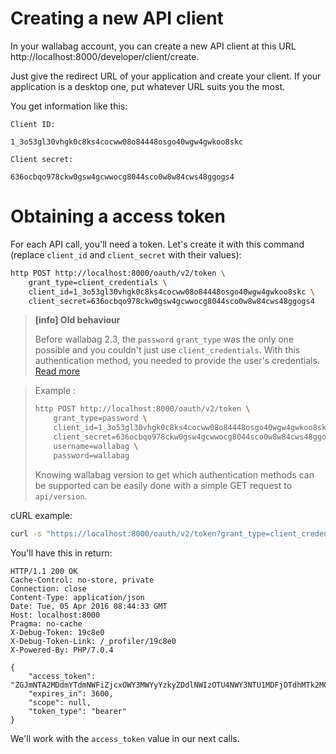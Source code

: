 # Creating a new API client

In your wallabag account, you can create a new API client at this URL http://localhost:8000/developer/client/create.

Just give the redirect URL of your application and create your client.
If your application is a desktop one, put whatever URL suits you the most.

You get information like this:

```
Client ID:

1_3o53gl30vhgk0c8ks4cocww08o84448osgo40wgw4gwkoo8skc

Client secret:

636ocbqo978ckw0gsw4gcwwocg8044sco0w8w84cws48ggogs4
```

# Obtaining a access token

For each API call, you'll need a token. Let's create it with this command (replace `client_id` and `client_secret` with their values):

```bash
http POST http://localhost:8000/oauth/v2/token \
    grant_type=client_credentials \
    client_id=1_3o53gl30vhgk0c8ks4cocww08o84448osgo40wgw4gwkoo8skc \
    client_secret=636ocbqo978ckw0gsw4gcwwocg8044sco0w8w84cws48ggogs4
```

> **[info] Old behaviour**
>
> Before wallabag 2.3, the `password` `grant_type` was the only one possible and you couldn't just use `client_credentials`. With this authentication method, you needed to provide the user's credentials. [Read more](https://github.com/wallabag/wallabag/pull/3227)

> Example :
>
> ```bash
> http POST http://localhost:8000/oauth/v2/token \
>     grant_type=password \
>     client_id=1_3o53gl30vhgk0c8ks4cocww08o84448osgo40wgw4gwkoo8skc \
>     client_secret=636ocbqo978ckw0gsw4gcwwocg8044sco0w8w84cws48ggogs4 \
>     username=wallabag \
>     password=wallabag
> ```
>
> Knowing wallabag version to get which authentication methods can be supported can be easily done with a simple GET request to `api/version`.

cURL example:

```bash
curl -s "https://localhost:8000/oauth/v2/token?grant_type=client_credentials&client_id=1_3o53gl30vhgk0c8ks4cocww08o84448osgo40wgw4gwkoo8skc&client_secret=636ocbqo978ckw0gsw4gcwwocg8044sco0w8w84cws48ggogs4"
```

You'll have this in return:

```http
HTTP/1.1 200 OK
Cache-Control: no-store, private
Connection: close
Content-Type: application/json
Date: Tue, 05 Apr 2016 08:44:33 GMT
Host: localhost:8000
Pragma: no-cache
X-Debug-Token: 19c8e0
X-Debug-Token-Link: /_profiler/19c8e0
X-Powered-By: PHP/7.0.4

{
    "access_token": "ZGJmNTA2MDdmYTdmNWFiZjcxOWY3MWYyYzkyZDdlNWIzOTU4NWY3NTU1MDFjOTdhMTk2MGI3YjY1ZmI2NzM5MA",
    "expires_in": 3600,
    "scope": null,
    "token_type": "bearer"
}
```

We'll work with the `access_token` value in our next calls.
